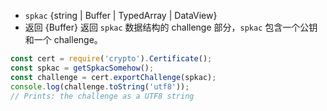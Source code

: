 <!-- YAML
added: v0.11.8
-->
- `spkac` {string | Buffer | TypedArray | DataView}
- 返回 {Buffer} 返回 `spkac` 数据结构的 challenge 部分，`spkac` 包含一个公钥和一个 challenge。

```js
const cert = require('crypto').Certificate();
const spkac = getSpkacSomehow();
const challenge = cert.exportChallenge(spkac);
console.log(challenge.toString('utf8'));
// Prints: the challenge as a UTF8 string
```
